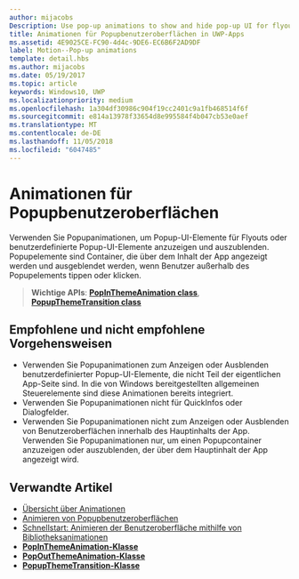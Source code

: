 ```yaml
---
author: mijacobs
Description: Use pop-up animations to show and hide pop-up UI for flyouts or custom pop-up UI elements. Pop-up elements are containers that appear over the app's content and are dismissed if the user taps or clicks outside of the pop-up element.
title: Animationen für Popupbenutzeroberflächen in UWP-Apps
ms.assetid: 4E9025CE-FC90-4d4c-9DE6-EC6B6F2AD9DF
label: Motion--Pop-up animations
template: detail.hbs
ms.author: mijacobs
ms.date: 05/19/2017
ms.topic: article
keywords: Windows10, UWP
ms.localizationpriority: medium
ms.openlocfilehash: 1a304df30986c904f19cc2401c9a1fb468514f6f
ms.sourcegitcommit: e814a13978f33654d8e995584f4b047cb53e0aef
ms.translationtype: MT
ms.contentlocale: de-DE
ms.lasthandoff: 11/05/2018
ms.locfileid: "6047485"
---
```

# <a name="pop-up-ui-animations"></a>Animationen für Popupbenutzeroberflächen



Verwenden Sie Popupanimationen, um Popup-UI-Elemente für Flyouts oder benutzerdefinierte Popup-UI-Elemente anzuzeigen und auszublenden. Popupelemente sind Container, die über dem Inhalt der App angezeigt werden und ausgeblendet werden, wenn Benutzer außerhalb des Popupelements tippen oder klicken.

> **Wichtige APIs**: [**PopInThemeAnimation class**](https://msdn.microsoft.com/library/windows/apps/br210383), [**PopupThemeTransition class**](https://msdn.microsoft.com/library/windows/apps/hh969172)


## <a name="dos-and-donts"></a>Empfohlene und nicht empfohlene Vorgehensweisen


-   Verwenden Sie Popupanimationen zum Anzeigen oder Ausblenden benutzerdefinierter Popup-UI-Elemente, die nicht Teil der eigentlichen App-Seite sind. In die von Windows bereitgestellten allgemeinen Steuerelemente sind diese Animationen bereits integriert.
-   Verwenden Sie Popupanimationen nicht für QuickInfos oder Dialogfelder.
-   Verwenden Sie Popupanimationen nicht zum Anzeigen oder Ausblenden von Benutzeroberflächen innerhalb des Hauptinhalts der App. Verwenden Sie Popupanimationen nur, um einen Popupcontainer anzuzeigen oder auszublenden, der über dem Hauptinhalt der App angezeigt wird.

## <a name="related-articles"></a>Verwandte Artikel

* [Übersicht über Animationen](https://msdn.microsoft.com/library/windows/apps/mt187350)
* [Animieren von Popupbenutzeroberflächen](https://msdn.microsoft.com/library/windows/apps/xaml/jj649433)
* [Schnellstart: Animieren der Benutzeroberfläche mithilfe von Bibliotheksanimationen](https://msdn.microsoft.com/library/windows/apps/xaml/hh452703)
* [**PopInThemeAnimation-Klasse**](https://msdn.microsoft.com/library/windows/apps/br210383)
* [**PopOutThemeAnimation-Klasse**](https://msdn.microsoft.com/library/windows/apps/br210391)
* [**PopupThemeTransition-Klasse**](https://msdn.microsoft.com/library/windows/apps/hh969172)

 

 




